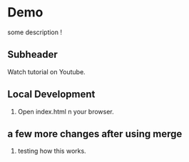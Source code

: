 # Demo 

some description !


## Subheader

Watch tutorial on Youtube.


## Local Development

1. Open index.html n your browser.


## a few more changes after using merge

1. testing how this works. 